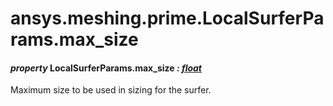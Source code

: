 <a id="ansys-meshing-prime-localsurferparams-max-size"></a>

# ansys.meshing.prime.LocalSurferParams.max_size

<a id="ansys.meshing.prime.LocalSurferParams.max_size"></a>

#### *property* LocalSurferParams.max_size *: [float](https://docs.python.org/3.11/library/functions.html#float)*

Maximum size to be used in sizing for the surfer.

<!-- !! processed by numpydoc !! -->
